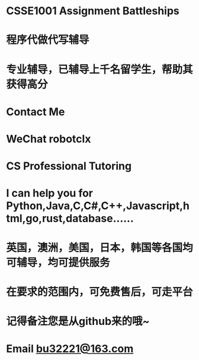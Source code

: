 # CSSE1001 Assignment Battleships

# 程序代做代写辅导

# 专业辅导，已辅导上千名留学生，帮助其获得高分

# Contact Me

# WeChat robotclx

# CS Professional Tutoring

# I can help you for Python,Java,C,C#,C++,Javascript,html,go,rust,database......

# 英国，澳洲，美国，日本，韩国等各国均可辅导，均可提供服务

# 在要求的范围内，可免费售后，可走平台

# 记得备注您是从github来的哦~

# Email bu32221@163.com
